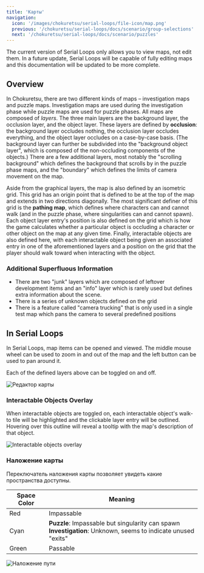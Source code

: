 ```yaml
---
title: 'Карты'
navigation:
  icon: '/images/chokuretsu/serial-loops/file-icon/map.png'
  previous: '/chokuretsu/serial-loops/docs/scenario/group-selections'
  next: '/chokuretsu/serial-loops/docs/scenario/puzzles'
---
```


The current version of Serial Loops only allows you to view maps, not edit them.
In a future update, Serial Loops will be capable of fully editing maps and this documentation will be updated to be more complete.

## Overview
In Chokuretsu, there are two different kinds of maps &ndash; investigation maps and puzzle maps. Investigation maps are used during the investigation phase while puzzle maps are used for puzzle phases.
All maps are composed of _layers_. The three main layers are the background layer, the occlusion layer, and the object layer. These layers are defined by **occlusion**:
the background layer occludes nothing, the occlusion layer occludes everything, and the object layer occludes on a case-by-case basis. (The background layer can further be subdivided into the "background object layer",
which is composed of the non-occluding components of the objects.) There are a few additional layers, most notably the "scrolling background" which defines the background that scrolls by in the puzzle phase maps,
and the "boundary" which defines the limits of camera movement on the map.

Aside from the graphical layers, the map is also defined by an isometric grid. This grid has an origin point that is defined to be at the top of the map and extends in two directions diagonally.
The most significant definer of this grid is the **pathing map**, which defines where characters can and cannot walk (and in the puzzle phase, where singularities can and cannot spawn).
Each object layer entry's position is also defined on the grid which is how the game calculates whether a particular object is occluding a character or other object on the map at any given time.
Finally, interactable objects are also defined here, with each interactable object being given an associated entry in one of the aforementioned layers and a position on the grid that the player
should walk toward when interacting with the object.

### Additional Superfluous Information
* There are two "junk" layers which are composed of leftover development items and an "info" layer which is rarely used but defines extra information about the scene.
* There is a series of unknown objects defined on the grid
* There is a feature called "camera trucking" that is only used in a single test map which pans the camera to several predefined positions

## In Serial Loops
In Serial Loops, map items can be opened and viewed. The middle mouse wheel can be used to zoom in and out of the map and the left button can be used to pan around it.

Each of the defined layers above can be toggled on and off.

![Редактор карты](/images/chokuretsu/serial-loops/map-editing.png)

### Interactable Objects Overlay
When interactable objects are toggled on, each interactable object's walk-to tile will be highlighted and the clickable layer entry will be outlined.
Hovering over this outline will reveal a tooltip with the map's description of that object.

![Interactable objects overlay](/images/chokuretsu/serial-loops/map-interactables.png)

### Наложение карты
Переключатель наложения карты позволяет увидеть какие пространства доступны.

| Space Color | Meaning |
|-------------|---------|
| Red | Impassable |
| Cyan | **Puzzle**: Impassable but singularity can spawn<br/>**Investigation**: Unknown, seems to indicate unused "exits" |
| Green | Passable |

![Наложение пути](/images/chokuretsu/serial-loops/map-pathing-overlay.png)